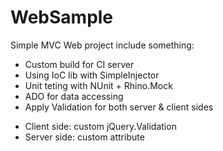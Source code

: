 # WebSample
Simple MVC Web project include something:
- Custom build for CI server
- Using IoC lib with SimpleInjector
- Unit teting with NUnit + Rhino.Mock
- ADO for data accessing
- Apply Validation for both server & client sides
 + Client side: custom jQuery.Validation
 + Server side: custom attribute
